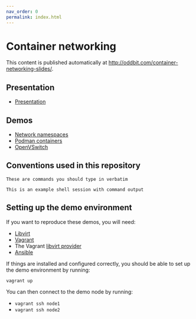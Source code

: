 ```yaml
---
nav_order: 0
permalink: index.html
---
```


# Container networking

This content is published automatically at <http://oddbit.com/container-networking-slides/>.

## Presentation

- [Presentation](presentation.html)

## Demos

- [Network namespaces](demo1-linux-bridge/index.md)
- [Podman containers](demo2-podman-networking/index.md)
- [OpenVSwitch](demo3-openvswitch/index.md)

## Conventions used in this repository

```
These are commands you should type in verbatim
```

```console
This is an example shell session with command output
```

## Setting up the demo environment

If you want to reproduce these demos, you will need:

- [Libvirt](https://libvirt.org)
- [Vagrant](https://www.vagrantup.com/)
- The Vagrant [libvirt provider](https://github.com/vagrant-libvirt/vagrant-libvirt)
- [Ansible](https://www.ansible.com)

If things are installed and configured correctly, you should be able to set up the demo environment by running:

```
vagrant up
```

You can then connect to the demo node by running:

- `vagrant ssh node1`
- `vagrant ssh node2`
